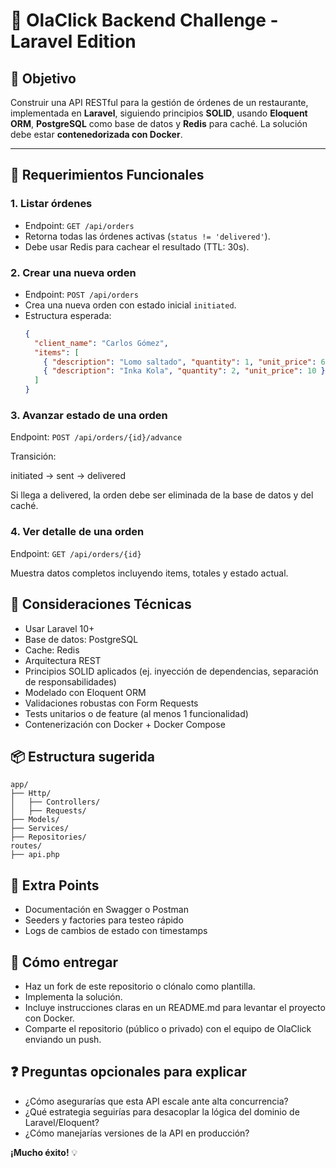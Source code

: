 # 🧪 OlaClick Backend Challenge - Laravel Edition

## 🎯 Objetivo

Construir una API RESTful para la gestión de órdenes de un restaurante, implementada en **Laravel**, siguiendo principios **SOLID**, usando **Eloquent ORM**, **PostgreSQL** como base de datos y **Redis** para caché. La solución debe estar **contenedorizada con Docker**.

---

## 📌 Requerimientos Funcionales

### 1. Listar órdenes
- Endpoint: `GET /api/orders`
- Retorna todas las órdenes activas (`status != 'delivered'`).
- Debe usar Redis para cachear el resultado (TTL: 30s).

### 2. Crear una nueva orden
- Endpoint: `POST /api/orders`
- Crea una nueva orden con estado inicial `initiated`.
- Estructura esperada:
  ```json
  {
    "client_name": "Carlos Gómez",
    "items": [
      { "description": "Lomo saltado", "quantity": 1, "unit_price": 60 },
      { "description": "Inka Kola", "quantity": 2, "unit_price": 10 }
    ]
  }

### 3. Avanzar estado de una orden
Endpoint: `POST /api/orders/{id}/advance`

Transición:

initiated → sent → delivered

Si llega a delivered, la orden debe ser eliminada de la base de datos y del caché.

### 4. Ver detalle de una orden
Endpoint: `GET /api/orders/{id}`

Muestra datos completos incluyendo items, totales y estado actual.

## 🧱 Consideraciones Técnicas
- Usar Laravel 10+
- Base de datos: PostgreSQL
- Cache: Redis
- Arquitectura REST
- Principios SOLID aplicados (ej. inyección de dependencias, separación de responsabilidades)
- Modelado con Eloquent ORM
- Validaciones robustas con Form Requests
- Tests unitarios o de feature (al menos 1 funcionalidad)
- Contenerización con Docker + Docker Compose

## 📦 Estructura sugerida
```
app/
├── Http/
│   ├── Controllers/
│   ├── Requests/
├── Models/
├── Services/
├── Repositories/
routes/
├── api.php
```

## 🧪 Extra Points
- Documentación en Swagger o Postman
- Seeders y factories para testeo rápido
- Logs de cambios de estado con timestamps

## 🚀 Cómo entregar
- Haz un fork de este repositorio o clónalo como plantilla.
- Implementa la solución.
- Incluye instrucciones claras en un README.md para levantar el proyecto con Docker.
- Comparte el repositorio (público o privado) con el equipo de OlaClick enviando un push.

## ❓ Preguntas opcionales para explicar
- ¿Cómo asegurarías que esta API escale ante alta concurrencia?
- ¿Qué estrategia seguirías para desacoplar la lógica del dominio de Laravel/Eloquent?
- ¿Cómo manejarías versiones de la API en producción?

**¡Mucho éxito!** 💡